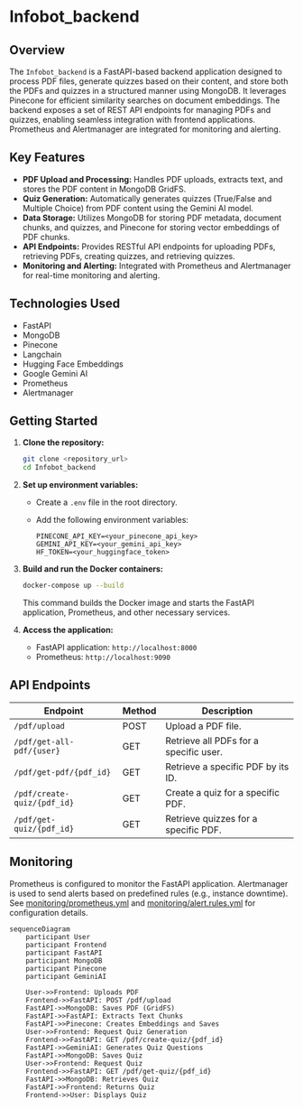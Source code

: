 # Infobot_backend

## Overview

The `Infobot_backend` is a FastAPI-based backend application designed to process PDF files, generate quizzes based on their content, and store both the PDFs and quizzes in a structured manner using MongoDB. It leverages Pinecone for efficient similarity searches on document embeddings.  The backend exposes a set of REST API endpoints for managing PDFs and quizzes, enabling seamless integration with frontend applications. Prometheus and Alertmanager are integrated for monitoring and alerting.

## Key Features

*   **PDF Upload and Processing:**  Handles PDF uploads, extracts text, and stores the PDF content in MongoDB GridFS.
*   **Quiz Generation:** Automatically generates quizzes (True/False and Multiple Choice) from PDF content using the Gemini AI model.
*   **Data Storage:** Utilizes MongoDB for storing PDF metadata, document chunks, and quizzes, and Pinecone for storing vector embeddings of PDF chunks.
*   **API Endpoints:** Provides RESTful API endpoints for uploading PDFs, retrieving PDFs, creating quizzes, and retrieving quizzes.
*   **Monitoring and Alerting:** Integrated with Prometheus and Alertmanager for real-time monitoring and alerting.

## Technologies Used

*   FastAPI
*   MongoDB
*   Pinecone
*   Langchain
*   Hugging Face Embeddings
*   Google Gemini AI
*   Prometheus
*   Alertmanager

## Getting Started

1.  **Clone the repository:**

    ```bash
    git clone <repository_url>
    cd Infobot_backend
    ```

2.  **Set up environment variables:**

    *   Create a `.env` file in the root directory.
    *   Add the following environment variables:

        ```
        PINECONE_API_KEY=<your_pinecone_api_key>
        GEMINI_API_KEY=<your_gemini_api_key>
        HF_TOKEN=<your_huggingface_token>
        ```

3.  **Build and run the Docker containers:**

    ```bash
    docker-compose up --build
    ```

    This command builds the Docker image and starts the FastAPI application, Prometheus, and other necessary services.

4.  **Access the application:**

    *   FastAPI application: `http://localhost:8000`
    *   Prometheus: `http://localhost:9090`

## API Endpoints

| Endpoint                   | Method | Description                                    |
| -------------------------- | ------ | ---------------------------------------------- |
| `/pdf/upload`              | POST   | Upload a PDF file.                             |
| `/pdf/get-all-pdf/{user}` | GET    | Retrieve all PDFs for a specific user.         |
| `/pdf/get-pdf/{pdf_id}`    | GET    | Retrieve a specific PDF by its ID.             |
| `/pdf/create-quiz/{pdf_id}` | GET    | Create a quiz for a specific PDF.              |
| `/pdf/get-quiz/{pdf_id}`    | GET    | Retrieve quizzes for a specific PDF.           |

## Monitoring

Prometheus is configured to monitor the FastAPI application.  Alertmanager is used to send alerts based on predefined rules (e.g., instance downtime).  See [monitoring/prometheus.yml](https://github.com/NahwngLe/Infobot_backend/blob/main/monitoring/prometheus.yml) and [monitoring/alert.rules.yml](https://github.com/NahwngLe/Infobot_backend/blob/main/monitoring/alert.rules.yml) for configuration details.

```mermaid
sequenceDiagram
    participant User
    participant Frontend
    participant FastAPI
    participant MongoDB
    participant Pinecone
    participant GeminiAI

    User->>Frontend: Uploads PDF
    Frontend->>FastAPI: POST /pdf/upload
    FastAPI->>MongoDB: Saves PDF (GridFS)
    FastAPI->>FastAPI: Extracts Text Chunks
    FastAPI->>Pinecone: Creates Embeddings and Saves
    User->>Frontend: Request Quiz Generation
    Frontend->>FastAPI: GET /pdf/create-quiz/{pdf_id}
    FastAPI->>GeminiAI: Generates Quiz Questions
    FastAPI->>MongoDB: Saves Quiz
    User->>Frontend: Request Quiz
    Frontend->>FastAPI: GET /pdf/get-quiz/{pdf_id}
    FastAPI->>MongoDB: Retrieves Quiz
    FastAPI->>Frontend: Returns Quiz
    Frontend->>User: Displays Quiz
